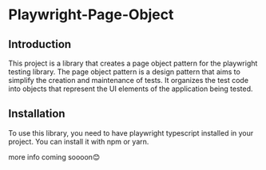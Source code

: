 # Playwright-Page-Object
 

## Introduction

This project is a library that creates a page object pattern for the playwright testing library. The page object pattern is a design pattern that aims to simplify the creation and maintenance of tests. It organizes the test code into objects that represent the UI elements of the application being tested.

## Installation

To use this library, you need to have playwright typescript installed in your project. You can install it with npm or yarn.

more info coming soooon😊